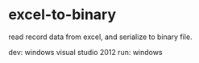 excel-to-binary
===============

read record data from excel, and serialize to binary file.

dev: windows visual studio 2012
run: windows
